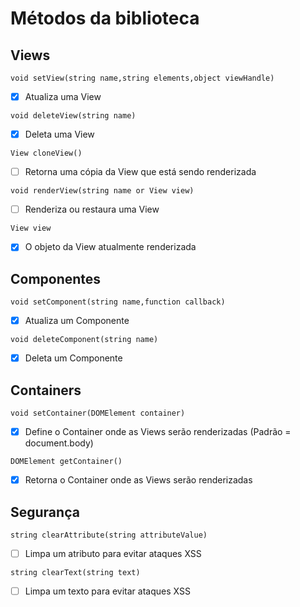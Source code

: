 # Métodos da biblioteca

## Views

```void setView(string name,string elements,object viewHandle)```

- [x] Atualiza uma View

```void deleteView(string name)```

- [x] Deleta uma View

```View cloneView()```

- [ ] Retorna uma cópia da View que está sendo renderizada

```void renderView(string name or View view)```

- [ ] Renderiza ou restaura uma View

```View view```

- [x] O objeto da View atualmente renderizada

## Componentes

```void setComponent(string name,function callback)```

- [x] Atualiza um Componente

```void deleteComponent(string name)```

- [x] Deleta um Componente

## Containers

```void setContainer(DOMElement container)```

- [x] Define o Container onde as Views serão renderizadas (Padrão = document.body)

```DOMElement getContainer()```

- [x] Retorna o Container onde as Views serão renderizadas

## Segurança

```string clearAttribute(string attributeValue)```

- [ ] Limpa um atributo para evitar ataques XSS

```string clearText(string text)```

- [ ] Limpa um texto para evitar ataques XSS